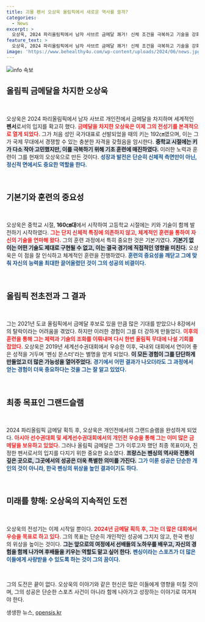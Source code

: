 ```yaml
---
title: 괴물 펜서 오상욱 올림픽에서 새로운 역사를 쓸까?
categories:
  - News
excerpt: >
  오상욱, 2024 파리올림픽에서 남자 사브르 금메달 쾌거! 신체 조건을 극복하고 기술을 강화한 그는 그랜드슬램을 달성하며 새로운 전성기를 맞이했다.
feature_text: >
  오상욱, 2024 파리올림픽에서 남자 사브르 금메달 쾌거! 신체 조건을 극복하고 기술을 강화한 그는 그랜드슬램을 달성하며 새로운 전성기를 맞이했다.
image: 'https://www.behealthy4u.com/wp-content/uploads/2024/06/news.jpg'
---
```


<p><img src="https://www.behealthy4u.com/wp-content/uploads/2024/06/news.jpg" alt="info 속보" /></p>

<h2 data-ke-size="size26">올림픽 금메달을 차지한 오상욱</h2>

<p data-ke-size="size16">&nbsp;</p>

<p>오상욱은 2024 파리올림픽에서 남자 사브르 개인전에서 금메달을 차지하며 세계적인 <b>펜서</b>로서의 입지를 확고히 했다. <b><span style="color: #ee2323;">금메달을 차지한 오상욱은 이제 그의 전성기를 본격적으로 열게 되었다.</span></b> 그가 처음 성인 국가대표로 선발되었을 때의 키는 192㎝였으며, 이는 그가 국제 무대에서 경쟁할 수 있는 충분한 자격을 갖췄음을 암시한다. <b><span style="background-color: #21538527;">중학교 시절에는 키가 다소 작아 고민했지만, 이를 극복하기 위해 기초 훈련에 매진하였다.</span></b> 이러한 노력과 훈련이 그를 현재의 오상욱으로 만든 것이다. <b><span style="color: #1a5490;">성장과 발전은 단순히 신체적 측면만이 아닌, 정신적 면에서도 중요한 역할을 한다.</span></b></p>

<p data-ke-size="size16">&nbsp;</p>

<h2 data-ke-size="size26">기본기와 훈련의 중요성</h2>

<p data-ke-size="size16">&nbsp;</p>

<p>오상욱은 중학교 시절, <b>160㎝대</b>에서 시작하여 고등학교 시절에는 키와 기술이 함께 발전하기 시작하였다. <b><span style="color: #ee2323;">그는 단지 신체적 특징에 의존하지 않고, 체계적인 훈련을 통하여 자신의 기술을 연마해 왔다.</span></b> 그의 훈련 과정에서 특히 중요한 것은 기본기였다. <b><span style="background-color: #21538527;">기본기 없이는 어떤 기술도 제대로 구현될 수 없고, 이는 결국 경기에 직접적인 영향을 미친다.</span></b> 오상욱은 이 점을 잘 인식하고 체계적인 훈련을 진행하였다. <b><span style="color: #1a5490;">훈련의 중요성을 깨닫고 그에 맞춰 자신의 능력을 최대한 끌어올렸던 것이 그의 성공의 비결이다.</span></b></p>

<p data-ke-size="size16">&nbsp;</p>

<h2 data-ke-size="size26">올림픽 전초전과 그 결과</h2>

<p data-ke-size="size16">&nbsp;</p>

<p>그는 2021년 도쿄 올림픽에서 금메달 후보로 있을 만큼 많은 기대를 받았으나 8강에서의 탈락이라는 어려움을 겪었다. 하지만 이러한 경험이 그를 더 강하게 만들었다. <b><span style="color: #ee2323;">이후의 훈련을 통해 그는 체력과 기술의 조화를 이뤄내며 다시 한번 올림픽 무대에 나설 기회를 잡았다.</span></b> 오상욱은 2019년 세계선수권대회에서 우승한 이후, 국내외 대회에서 연이어 좋은 성적을 거두며 '펜싱 몬스터'라는 별명을 얻게 되었다. <b><span style="background-color: #21538527;">이 모든 경험이 그를 단단하게 만들었고 더 많은 가능성을 열어주었다.</span></b> <b><span style="color: #1a5490;">경기에서 어떤 결과가 나오더라도 그 과정에서 얻는 경험이 더욱 중요하다는 것을 그는 잘 알고 있었다.</span></b></p>

<p data-ke-size="size16">&nbsp;</p>

<h2 data-ke-size="size26">최종 목표인 그랜드슬램</h2>

<p data-ke-size="size16">&nbsp;</p>

<p>2024 파리올림픽 금메달 획득 후, 오상욱은 개인전에서의 그랜드슬램을 완성하게 되었다. <b><span style="color: #ee2323;">아시아 선수권대회 및 세계선수권대회에서의 개인전 우승을 통해 그는 이미 많은 금메달을 보유하고 있었다.</span></b> 그러나 올림픽 금메달은 그가 이루고자 했던 최종 목표이자, 진정한 펜서로서의 입지를 다지기 위한 중요한 요소였다. <b><span style="background-color: #21538527;">프랑스는 펜싱의 역사와 전통이 깊은 곳으로, 그곳에서의 성공은 더욱 특별한 의미를 가진다.</span></b> <b><span style="color: #1a5490;">그가 이룬 성공은 단순한 개인의 것이 아니라, 한국 펜싱의 위상을 높인 결과이기도 하다.</span></b></p>

<p data-ke-size="size16">&nbsp;</p>

<h2 data-ke-size="size26">미래를 향해: 오상욱의 지속적인 도전</h2>

<p data-ke-size="size16">&nbsp;</p>

<p>오상욱의 전성기는 이제 시작일 뿐이다. <b><span style="color: #ee2323;">2024년 금메달 획득 후, 그는 더 많은 대회에서 우승을 목표로 하고 있다.</span></b> 그의 목표는 단순히 개인적인 성공에 그치지 않고, 한국 펜싱의 위상을 높이는 것이다. <b><span style="background-color: #21538527;">그는 앞으로의 여정에서 선배들의 노하우를 배우고, 자신의 경험을 함께 나가며 후배들을 키우는 역할도 맡고 싶어 한다.</span></b> <b><span style="color: #1a5490;">펜싱이라는 스포츠가 더 많은 이들에게 사랑받을 수 있도록 하는 것이 그의 꿈이다.</span></b> </p>

<p data-ke-size="size16">&nbsp;</p>

<p>그의 도전은 끝이 없다. 오상욱의 이야기와 같은 헌신은 많은 이들에게 영향을 미칠 것이며, 그의 성공은 단순한 스포츠 사건이 아니라 함께 나아가고 성장하는 이야기로 여겨져야 한다.</p>
생생한 뉴스, <a href="https://opensis.kr" rel="dofollow">opensis.kr</a>


